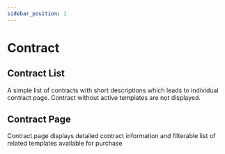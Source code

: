 ```yaml
---
sidebar_position: 1
---
```


# Contract

## Contract List

A simple list of contracts with short descriptions which leads to individual contract page. Contract without active
templates are not displayed.

## Contract Page

Contract page displays detailed contract information and filterable list of related templates available for purchase
